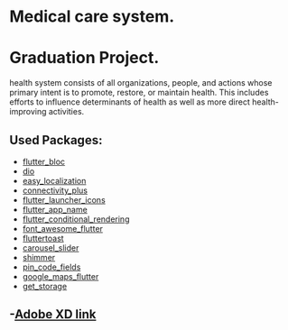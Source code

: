 # Medical care system.
# Graduation Project.
 health system consists of all organizations, people, and actions whose primary intent is to promote, restore, or maintain health.
 This includes efforts to influence determinants of health as well as more direct health-improving activities.

 ## Used Packages:

 - [flutter_bloc](https://pub.dev/packages/flutter_bloc)
 - [dio](https://pub.dev/packages/dio)
 - [easy_localization](https://pub.dev/packages/easy_localization)
 - [connectivity_plus](https://pub.dev/packages/connectivity_plus)
 - [flutter_launcher_icons](https://pub.dev/packages/flutter_launcher_icons)
 - [flutter_app_name](https://pub.dev/packages/flutter_app_name)
 - [flutter_conditional_rendering](https://pub.dev/packages/flutter_conditional_rendering)
 - [font_awesome_flutter](https://pub.dev/packages/font_awesome_flutter)
 - [fluttertoast](https://pub.dev/packages/fluttertoast)
 - [carousel_slider](https://pub.dev/packages/carousel_slider)
 - [shimmer](https://pub.dev/packages/shimmer)
 - [pin_code_fields](https://pub.dev/packages/pin_code_fields)
 - [google_maps_flutter](https://pub.dev/packages/google_maps_flutter)
 - [get_storage](https://pub.dev/packages/get_storage)

## -[Adobe XD link](https://xd.adobe.com/view/bb005fb9-5549-41e0-99f0-761a9531281b-ee53)



